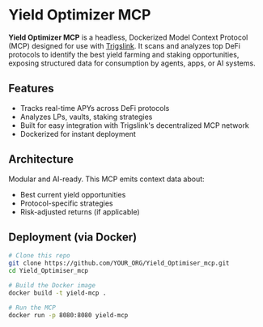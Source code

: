 # Yield Optimizer MCP

**Yield Optimizer MCP** is a headless, Dockerized Model Context Protocol (MCP) designed for use with [Trigslink](https://github.com/trigslink). It scans and analyzes top DeFi protocols to identify the best yield farming and staking opportunities, exposing structured data for consumption by agents, apps, or AI systems.

## Features

- Tracks real-time APYs across DeFi protocols
- Analyzes LPs, vaults, staking strategies
- Built for easy integration with Trigslink's decentralized MCP network
- Dockerized for instant deployment


## Architecture

Modular and AI-ready. This MCP emits context data about:

- Best current yield opportunities
- Protocol-specific strategies
- Risk-adjusted returns (if applicable)


## Deployment (via Docker)

```bash
# Clone this repo
git clone https://github.com/YOUR_ORG/Yield_Optimiser_mcp.git
cd Yield_Optimiser_mcp

# Build the Docker image
docker build -t yield-mcp .

# Run the MCP
docker run -p 8080:8080 yield-mcp
```
